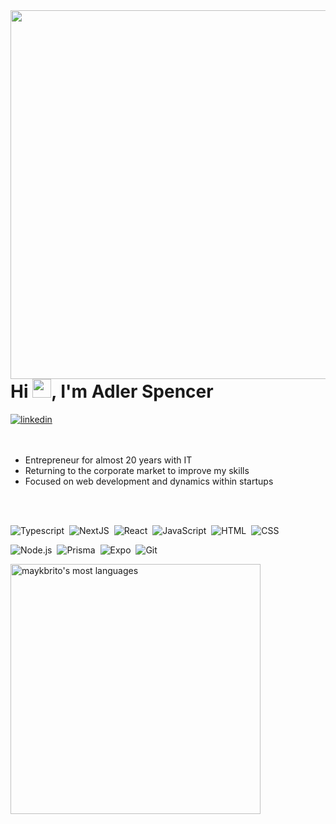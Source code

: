 <img align="right" height="590em" src="https://raw.githubusercontent.com/gist/adlerweb3/125ea69fd9760ad5d5c9785f308344da/raw/0cd9df1e13105622b2d0b02f6a9b347cd60fe50f/githubCard.svg"/>
<h1 align="left">Hi <img src="https://raw.githubusercontent.com/kaueMarques/kaueMarques/master/hi.gif" height="30px">, I'm Adler Spencer</h1>
<!-- <p align="left"> <img src="https://komarev.com/ghpvc/?username=adlerweb3&color=55A5D5" alt="Profile views" /> </p> -->
<a href="https://www.linkedin.com/in/adlerspencer" target="_blank">
  <img align="center" src="https://img.shields.io/badge/-AdlerSpencer-05122A?style=flat&logo=linkedin" alt="linkedin"/>
</a>
<br><br><br>

- Entrepreneur for almost 20 years with IT
- Returning to the corporate market
  to improve my skills
- Focused on web development and dynamics
  within startups

<!-- - 🔭 I’m currently working at [Rocketseat](https://github.com/Rocketseat)

- ▶️ I (not) regularly post videos on [youtube.com/maykbrito](https://youtube.com/maykbrito)

- 💬 Ask me about **JavaScript, HTML, CSS, SQL, Node.JS**

- ⚡ Fun fact **Oneye 😜**

- 👨‍💻 More at [maykbrito.dev](https://maykbrito.dev) -->

<br><br>

<!-- ## 🛠 &nbsp;Tech Stack -->

![Typescript](https://img.shields.io/badge/-Typescript-05122A?style=flat&logo=typescript)&nbsp;
![NextJS](https://img.shields.io/badge/-Nextjs-05122A?style=flat&logo=react)&nbsp;
![React](https://img.shields.io/badge/-React-05122A?style=flat&logo=react)&nbsp;
![JavaScript](https://img.shields.io/badge/-JavaScript-05122A?style=flat&logo=javascript)&nbsp;
![HTML](https://img.shields.io/badge/-HTML-05122A?style=flat&logo=HTML5)&nbsp;
![CSS](https://img.shields.io/badge/-CSS-05122A?style=flat&logo=CSS3&logoColor=1572B6)&nbsp;

![Node.js](https://img.shields.io/badge/-Node.js-05122A?style=flat&logo=node.js)&nbsp;
![Prisma](https://img.shields.io/badge/-Prisma-05122A?style=flat&logo=prisma)&nbsp;
![Expo](https://img.shields.io/badge/-Expo-05122A?style=flat&logo=expo)&nbsp;
![Git](https://img.shields.io/badge/-mySQL-05122A?style=flat&logo=mysql)&nbsp;

<!-- ![GitHub](https://img.shields.io/badge/-GitHub-05122A?style=flat&logo=github)&nbsp; -->
<!-- ![Visual Studio Code](https://img.shields.io/badge/-Visual%20Studio%20Code-05122A?style=flat&logo=visual-studio-code&logoColor=007ACC)&nbsp; -->

<!-- <br> -->

<!-- ## ⚙️ &nbsp;GitHub Analytics -->

<p align="left">
<!-- <img width="480em" src="https://github-readme-stats.vercel.app/api?username=adlerweb3&show_icons=true&theme=vision-friendly-dark" alt="adlerweb3's stats"/> -->
<img width="400em" src="https://github-readme-stats.vercel.app/api/top-langs/?username=adlerweb3&layout=compact&theme=vision-friendly-dark" alt="maykbrito's most languages"/>
</p>
<br><br>

<!-- ## Contact -->

<!-- <p align="left" style="background:yellow"> -->
<!-- <p align="left"> -->
<!-- <a href="https://codepen.io/maykbrito" target="_blank">
  <img align="center" src="https://img.shields.io/badge/-maykbrito-05122A?style=flat&logo=codepen" alt="codepen"/>
</a> -->
<!-- <a href="https://twitter.com/maykbrito" target="_blank">
  <img align="center" src="https://img.shields.io/badge/-maykbrito-05122A?style=flat&logo=twitter" alt="twitter"/>
</a> -->
<!-- <a href="https://www.linkedin.com/in/adlerspencer" target="_blank">
  <img align="center" src="https://img.shields.io/badge/-AdlerSpencer-05122A?style=flat&logo=linkedin" alt="linkedin"/>
</a> -->
<!-- <a href="https://instagram.com/maykbrito" target="_blank">
 <img align="center" src="https://img.shields.io/badge/-maykbrito-05122A?style=flat&logo=instagram" alt="instagram"/>
</a> -->
<!-- <a href="https://youtube.com/maykbrito" target="_blank">
 <img align="center" src="https://img.shields.io/badge/-maykbrito-05122A?style=flat&logo=youtube" alt="youtube"/>
</a> -->
<!-- </p> -->

<!--

<img width="490em" src="https://github-readme-twitter-gazf.vercel.app/api?id=maykbrito&layout=wide&show_reply=off&show_retweet=off" />


**maykbrito/maykbrito** is a ✨ _special_ ✨ repository because its `README.md` (this file) appears on your GitHub profile.

Here are some ideas to get you started:

- 🔭 I’m currently working on ...
- 🌱 I’m currently learning ...
- 👯 I’m looking to collaborate on ...
- 🤔 I’m looking for help with ...
- 💬 Ask me about ...
- 📫 How to reach me: ...
- 😄 Pronouns: ...
- ⚡ Fun fact: ...
-->
